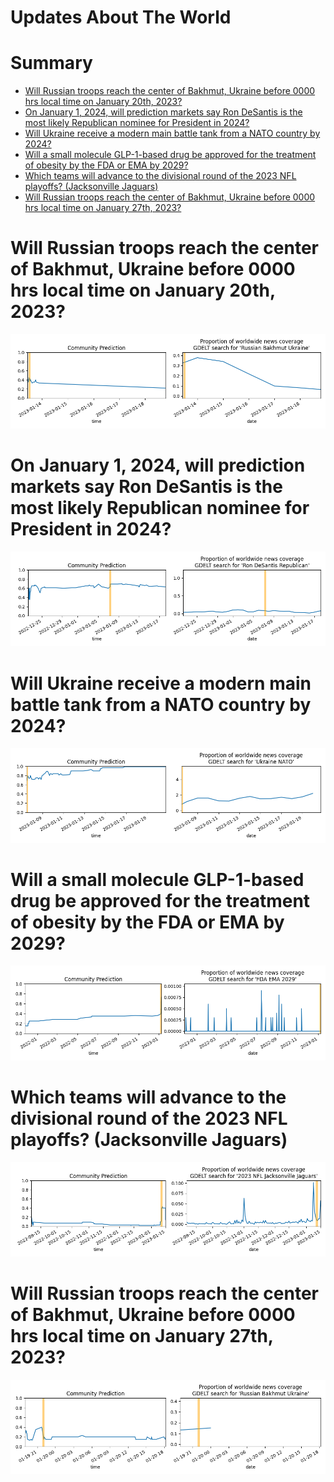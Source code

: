 
Updates About The World
=======================

Summary
=======

* [Will Russian troops reach the center of Bakhmut, Ukraine before 0000 hrs local time on January 20th, 2023?](#will-russian-troops-reach-the-center-of-bakhmut-ukraine-before-0000-hrs-local-time-on-january-20th-2023)
* [On January 1, 2024, will prediction markets say Ron DeSantis is the most likely Republican nominee for President in 2024?](#on-january-1-2024-will-prediction-markets-say-ron-desantis-is-the-most-likely-republican-nominee-for-president-in-2024)
* [Will Ukraine receive a modern main battle tank from a NATO country by 2024?](#will-ukraine-receive-a-modern-main-battle-tank-from-a-nato-country-by-2024)
* [Will a small molecule GLP-1-based drug be approved for the treatment of obesity by the FDA or EMA by 2029?](#will-a-small-molecule-glp-1-based-drug-be-approved-for-the-treatment-of-obesity-by-the-fda-or-ema-by-2029)
* [Which teams will advance to the divisional round of the 2023 NFL playoffs? (Jacksonville Jaguars)](#which-teams-will-advance-to-the-divisional-round-of-the-2023-nfl-playoffs-jacksonville-jaguars)
* [Will Russian troops reach the center of Bakhmut, Ukraine before 0000 hrs local time on January 27th, 2023?](#will-russian-troops-reach-the-center-of-bakhmut-ukraine-before-0000-hrs-local-time-on-january-27th-2023)

# Will Russian troops reach the center of Bakhmut, Ukraine before 0000 hrs local time on January 20th, 2023?


![Russian Troops in Central Bakhmut by 1-20-'23](assets/04.png)
# On January 1, 2024, will prediction markets say Ron DeSantis is the most likely Republican nominee for President in 2024?


![DeSantis Nomination According to Markets](assets/05.png)
# Will Ukraine receive a modern main battle tank from a NATO country by 2024?


![NATO tanks to Ukraine by 2024](assets/07.png)
# Will a small molecule GLP-1-based drug be approved for the treatment of obesity by the FDA or EMA by 2029?


![GLP-1-based drug approval by 2029](assets/08.png)
# Which teams will advance to the divisional round of the 2023 NFL playoffs? (Jacksonville Jaguars)


![Jacksonville Jaguars](assets/09.png)
# Will Russian troops reach the center of Bakhmut, Ukraine before 0000 hrs local time on January 27th, 2023?


![Russian Troops in Central Bakhmut by 1-27-23](assets/10.png)